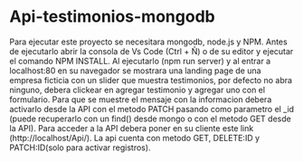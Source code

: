 # Api-testimonios-mongodb
Para ejecutar este proyecto se necesitara mongodb, node.js y NPM.
Antes de ejecutarlo abrir la consola de Vs Code (Ctrl + Ñ) o de su editor y ejecutar el comando NPM INSTALL.
Al ejecutarlo (npm run server) y al entrar a localhost:80 en su navegador se mostrara una landing page de una empresa ficticia con un slider que muestra testimonios, por defecto no abra ninguno, debera clickear en agregar testimonio y agregar uno con el formulario. Para que se muestre el mensaje con la informacion debera activarlo desde la API con el metodo PATCH pasando como parametro el _id (puede recuperarlo con un find() desde mongo o con el metodo GET desde la API).
Para acceder a la API debera poner en su cliente este link (http://localhost/Api/).
La api cuenta con metodo GET, DELETE:ID y PATCH:ID(solo para activar registros). 
